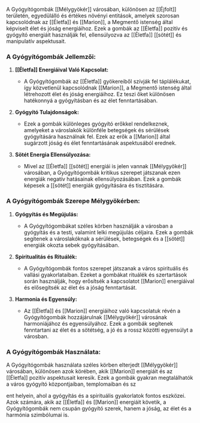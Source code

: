 A Gyógyítógombák [[Mélygyökér]] városában, különösen az [[Éjfolt]] területén, egyedülálló és értékes növényi entitások, amelyek szorosan kapcsolódnak az [[Életfa]] és [[Marion]], a Megmentő istenség által képviselt élet és jóság energiáihoz. Ezek a gombák az [[Életfa]] pozitív és gyógyító energiáit használják fel, ellensúlyozva az [[Életfa]] [[sötét]] és manipulatív aspektusait.

### A Gyógyítógombák Jellemzői:

1. **[[Életfa]] Energiáival Való Kapcsolat:**
   - A Gyógyítógombák az [[Életfa]] gyökereiből szívják fel táplálékukat, így közvetlenül kapcsolódnak [[Marion]], a Megmentő istenség által létrehozott élet és jóság energiáihoz. Ez teszi őket különösen hatékonnyá a gyógyításban és az élet fenntartásában.

2. **Gyógyító Tulajdonságok:**
   - Ezek a gombák különleges gyógyító erőkkel rendelkeznek, amelyeket a városlakók különféle betegségek és sérülések gyógyítására használnak fel. Ezek az erők a [[Marion]] által sugárzott jóság és élet fenntartásának aspektusából erednek.

3. **Sötét Energia Ellensúlyozása:**
   - Mivel az [[Életfa]] [[sötét]] energiái is jelen vannak [[Mélygyökér]] városában, a Gyógyítógombák kritikus szerepet játszanak ezen energiák negatív hatásainak ellensúlyozásában. Ezek a gombák képesek a [[sötét]] energiák gyógyítására és tisztítására.

### A Gyógyítógombák Szerepe Mélygyökérben:

1. **Gyógyítás és Megújulás:**
   - A Gyógyítógombákat széles körben használják a városban a gyógyítás és a testi, valamint lelki megújulás céljaira. Ezek a gombák segítenek a városlakóknak a sérülések, betegségek és a [[sötét]] energiák okozta sebek gyógyításában.

2. **Spiritualitás és Rituálék:**
   - A Gyógyítógombák fontos szerepet játszanak a város spirituális és vallási gyakorlataiban. Ezeket a gombákat rituálék és szertartások során használják, hogy erősítsék a kapcsolatot [[Marion]] energiáival és elősegítsék az élet és a jóság fenntartását.

3. **Harmonia és Egyensúly:**
   - Az [[Életfa]] és [[Marion]] energiáihoz való kapcsolatuk révén a Gyógyítógombák hozzájárulnak [[Mélygyökér]] városának harmoniájához és egyensúlyához. Ezek a gombák segítenek fenntartani az élet és a sötétség, a jó és a rossz közötti egyensúlyt a városban.

### A Gyógyítógombák Használata:

A Gyógyítógombák használata széles körben elterjedt [[Mélygyökér]] városában, különösen azok körében, akik [[Marion]] energiáit és az [[Életfa]] pozitív aspektusait keresik. Ezek a gombák gyakran megtalálhatók a város gyógyító központjaiban, templomaiban és sz

ent helyein, ahol a gyógyítás és a spirituális gyakorlatok fontos eszközei. Azok számára, akik az [[Életfa]] és [[Marion]] energiáit követik, a Gyógyítógombák nem csupán gyógyító szerek, hanem a jóság, az élet és a harmónia szimbólumai is.